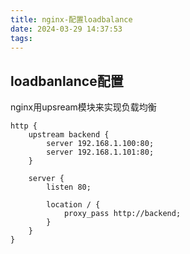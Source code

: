 ```yaml
---
title: nginx-配置loadbalance
date: 2024-03-29 14:37:53
tags:
---
```


## loadbanlance配置

nginx用upsream模块来实现负载均衡

```config
http {
    upstream backend {
        server 192.168.1.100:80;
        server 192.168.1.101:80;
    }

    server {
        listen 80;

        location / {
            proxy_pass http://backend;
        }
    }
}

```